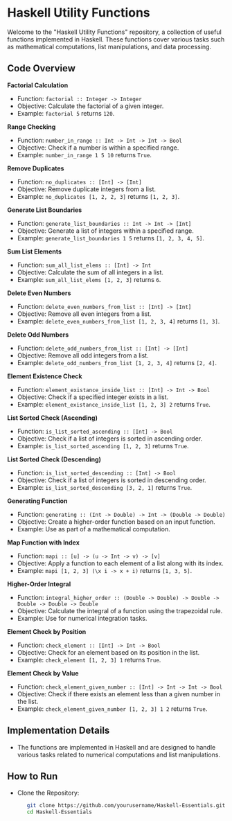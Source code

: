 # Haskell Utility Functions
Welcome to the "Haskell Utility Functions" repository, a collection of useful functions implemented in Haskell. These functions cover various tasks such as mathematical computations, list manipulations, and data processing.


## Code Overview
**Factorial Calculation**
- Function: `factorial :: Integer -> Integer`
- Objective: Calculate the factorial of a given integer.  
- Example: `factorial 5` returns `120`.

**Range Checking**
- Function: `number_in_range :: Int -> Int -> Int -> Bool`  
- Objective: Check if a number is within a specified range.  
- Example: `number_in_range 1 5 10` returns `True`.

**Remove Duplicates**
- Function: `no_duplicates :: [Int] -> [Int]`  
- Objective: Remove duplicate integers from a list.  
- Example: `no_duplicates [1, 2, 2, 3]` returns `[1, 2, 3]`.

**Generate List Boundaries**
- Function: `generate_list_boundaries :: Int -> Int -> [Int]`  
- Objective: Generate a list of integers within a specified range.  
- Example: `generate_list_boundaries 1 5` returns `[1, 2, 3, 4, 5]`.

**Sum List Elements**
- Function: `sum_all_list_elems :: [Int] -> Int`  
- Objective: Calculate the sum of all integers in a list.  
- Example: `sum_all_list_elems [1, 2, 3]` returns `6`.

**Delete Even Numbers**
- Function: `delete_even_numbers_from_list :: [Int] -> [Int]`  
- Objective: Remove all even integers from a list.  
- Example: `delete_even_numbers_from_list [1, 2, 3, 4]` returns `[1, 3]`.

**Delete Odd Numbers**
- Function: `delete_odd_numbers_from_list :: [Int] -> [Int]`  
- Objective: Remove all odd integers from a list.  
- Example: `delete_odd_numbers_from_list [1, 2, 3, 4]` returns `[2, 4]`.

**Element Existence Check**
- Function: `element_existance_inside_list :: [Int] -> Int -> Bool`  
- Objective: Check if a specified integer exists in a list.  
- Example: `element_existance_inside_list [1, 2, 3] 2` returns `True`.

**List Sorted Check (Ascending)**
- Function: `is_list_sorted_ascending :: [Int] -> Bool`  
- Objective: Check if a list of integers is sorted in ascending order.  
- Example: `is_list_sorted_ascending [1, 2, 3]` returns `True`.

**List Sorted Check (Descending)**
- Function: `is_list_sorted_descending :: [Int] -> Bool`
- Objective: Check if a list of integers is sorted in descending order.  
- Example: `is_list_sorted_descending [3, 2, 1]` returns `True`.

**Generating Function**
- Function: `generating :: (Int -> Double) -> Int -> (Double -> Double)`  
- Objective: Create a higher-order function based on an input function.  
- Example: Use as part of a mathematical computation.

**Map Function with Index**
- Function: `mapi :: [u] -> (u -> Int -> v) -> [v]`  
- Objective: Apply a function to each element of a list along with its index.  
- Example: `mapi [1, 2, 3] (\x i -> x + i)` returns `[1, 3, 5]`.

**Higher-Order Integral**
- Function: `integral_higher_order :: (Double -> Double) -> Double -> Double -> Double -> Double`  
- Objective: Calculate the integral of a function using the trapezoidal rule.  
- Example: Use for numerical integration tasks.

**Element Check by Position**
- Function: `check_element :: [Int] -> Int -> Bool`  
- Objective: Check for an element based on its position in the list.  
- Example: `check_element [1, 2, 3] 1` returns `True`.

**Element Check by Value**
- Function: `check_element_given_number :: [Int] -> Int -> Int -> Bool`  
- Objective: Check if there exists an element less than a given number in the list.  
- Example: `check_element_given_number [1, 2, 3] 1 2` returns `True`.


## Implementation Details
- The functions are implemented in Haskell and are designed to handle various tasks related to numerical computations and list manipulations.

## How to Run
- Clone the Repository:
  ```bash
     git clone https://github.com/yourusername/Haskell-Essentials.git
     cd Haskell-Essentials
